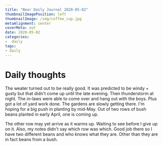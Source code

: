 ```yaml
---
title: "Near Daily Journal 2020-05-02"
thumbnailImagePosition: left
thumbnailImage: /img/coffee_cup.jpg
metaAlignment: center
coverMeta: out
date: 2020-05-02
categories:
-  daily
tags:
- daily
---
```


# Daily thoughts
  
The weater turned out to be really good.  It was predicted to be windy + gusty but that didn't come up until the late evening. Then thunderstorm at night. The in-laws were able to come over and hang out with the boys.  Plus got a lot of yard work done.  The gardens are slowly getting there. I'm hoping for a big push in planting by mid-May. Out of two rows of bush beans planted in early April, one is coming up.  

The other row may yet arrive as it warms up.  Waiting to see before I give up on it.  Also, my notes didn't say which row was which. Good job there so I have two different beans and who knows what they are.  Other than they are in fact beans from a bush.